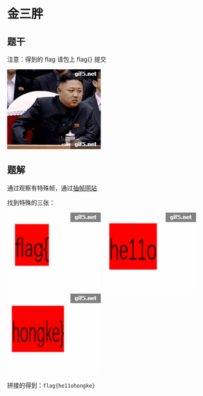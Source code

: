 # 金三胖

## 题干

注意：得到的 flag 请包上 flag{} 提交

![附件aaa.gif](assets/aaa.gif)

## 题解

通过观察有特殊帧，通过[抽帧网站](https://uutool.cn/gif2img/)

找到特殊的三张：

![21](assets/%E7%AC%AC21%E5%B8%A7.png)
![51](assets/%E7%AC%AC51%E5%B8%A7.png)
![79](assets/%E7%AC%AC79%E5%B8%A7.png)

拼接的得到：`flag{he11ohongke}`
